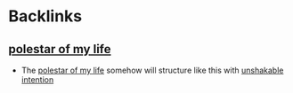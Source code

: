 
# Backlinks
## [polestar of my life](<polestar of my life.md>)
- The [polestar of my life](<polestar of my life.md>) somehow will structure like this with [unshakable intention](<unshakable intention.md>)

